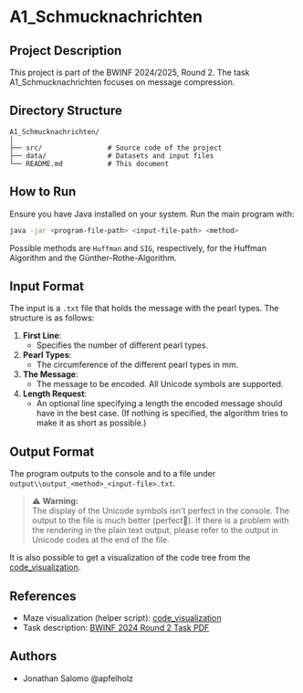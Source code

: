 # A1_Schmucknachrichten

## Project Description
This project is part of the BWINF 2024/2025, Round 2. The task A1_Schmucknachrichten focuses on message compression.

## Directory Structure
```
A1_Schmucknachrichten/
│
├── src/                # Source code of the project
├── data/               # Datasets and input files
└── README.md           # This document
```

## How to Run
Ensure you have Java installed on your system. Run the main program with:
```bash
java -jar <program-file-path> <input-file-path> <method>
```

Possible methods are `Huffman` and `SIG`, respectively, for the Huffman Algorithm and the Günther-Rothe-Algorithm.

## Input Format

The input is a `.txt` file that holds the message with the pearl types. The structure is as follows:

1. **First Line**:
    - Specifies the number of different pearl types.
2. **Pearl Types**:
    - The circumference of the different pearl types in mm.
3. **The Message**:
    - The message to be encoded. All Unicode symbols are supported.
4. **Length Request**:
    - An optional line specifying a length the encoded message should have in the best case. (If nothing is specified, the algorithm tries to make it as short as possible.)

## Output Format

The program outputs to the console and to a file under `output\\output_<method>_<input-file>.txt`.

> ⚠️ **Warning:**  
> The display of the Unicode symbols isn't perfect in the console. The output to the file is much better (perfect🤞). If there is a problem with the rendering in the plain text output, please refer to the output in Unicode codes at the end of the file.

It is also possible to get a visualization of the code tree from the [code_visualization](https://github.com/Apfelholz/code_visualization).

## References

- Maze visualization (helper script): [code_visualization](https://github.com/Apfelholz/code_visualization)
- Task description: [BWINF 2024 Round 2 Task PDF](https://bwinf.de/fileadmin/wettbewerbe/bundeswettbewerb/43/2_runde/Aufgaben432.pdf)

## Authors
- Jonathan Salomo @apfelholz
